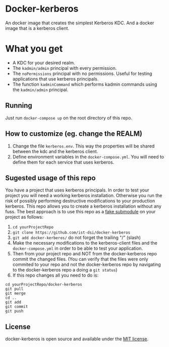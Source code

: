 # Docker-kerberos
An docker image that creates the simplest Kerberos KDC. And a docker image that is a kerberos client.

# What you get

 - A KDC for your desired realm.
 - The `kadmin/admin` principal with every permission.
 - The `noPermissions` principal with no permissions. Useful for testing applications that use kerberos principals.
 - The function `kadminCommand` which performs kadmin commands using the `kadmin/admin` principal.

## Running
Just run `docker-compose up` on the root directory of this repo.

## How to customize (eg. change the REALM)

 1. Change the file `kerberos.env`. This way the properties will be shared between the kdc and the kerberos client.
 1. Define environment variables in the `docker-compose.yml`. You will need to define them for each service that uses kerberos.

## Sugested usage of this repo
You have a project that uses kerberos principals. In order to test your project you will need a working kerberos installation.
Otherwise you run the risk of possibly performing destructive modifications to your production kerberos.
This repo allows you to create a kerberos installation without any fuss. The best approach is to use this repo as a [fake
submodule](http://debuggable.com/posts/git-fake-submodules:4b563ee4-f3cc-4061-967e-0e48cbdd56cb) on your project as follows:

 1. `cd yourProjectRepo`
 2. `git clone https://github.com/ist-dsi/docker-kerberos`
 3. `git add docker-kerberos/` do not forget the trailing "/" (slash)
 4. Make the necessary modifications to the kerberos-client files and the `docker-compose.yml` in order to
    be able to test your application.
 5. Then from your project repo and NOT from the docker-kerberos repo commit the changed files. (You can verify that the
    files were only commited to your repo and not the docker-kerberos repo by navigating to the docker-kerberos repo
    a doing a `git status`)
 6. If this repo changes all you need to do is:
   ```
   cd yourProjectRepo/docker-kerberos
   git pull
   git merge
   cd ..
   git add
   git commit
   git push
   ```

## License
docker-kerberos is open source and available under the [MIT license](LICENSE).
